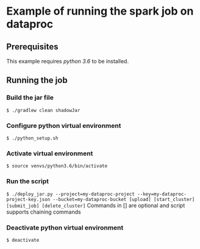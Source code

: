 # Example of running the spark job on dataproc #

## Prerequisites ##
This example requires _python 3.6_ to be installed.

## Running the job ##
### Build the jar file ###
`$ ./gradlew clean shadowJar`

### Configure python virtual environment ###
`$ ./python_setup.sh`

### Activate virtual environment ###
`$ source venvs/python3.6/bin/activate`

### Run the script ###
`$ ./deploy_jar.py --project=my-dataproc-project --key=my-dataproc-project-key.json --bucket=my-dataproc-bucket [upload] [start_cluster] [submit_job] [delete_cluster]`
Commands in [] are optional and script supports chaining commands

### Deactivate python virtual environment
`$ deactivate`
